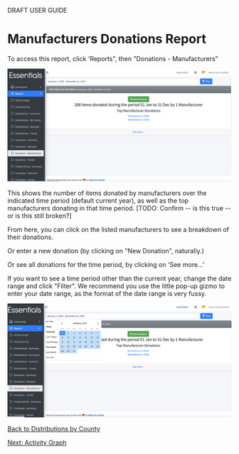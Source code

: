DRAFT USER GUIDE

# Manufacturers Donations Report

To access this report,  click 'Reports", then "Donations - Manufacturers"

![manufacturer_donations_report_default](images/reports/reports_manufacturer_donations_1.png)


This shows the number of items donated by manufacturers over the indicated time period (default current year), as well as the top manufacturers donating in that time period.
[TODO:  Confirm -- is this true -- or is this still broken?]

From here, you can click on the listed manufacturers to see a breakdown of their donations.

Or enter a new donation (by clicking on "New Donation", naturally.)

Or see all donations for the time period, by clicking on 'See more...'

If you want to see a time period other than the current year,  change the date range and click "Filter".  We recommend you use the little pop-up gizmo to enter your date range, as the format of the date range is very fussy.

![manufacturer_donations_date_range_gizmo](images/reports/reports_manufacturer_donations_2.png)


[Back to Distributions by County](reports_distributions_by_county.md)

[Next: Activity Graph](reports_activity_graph.md)